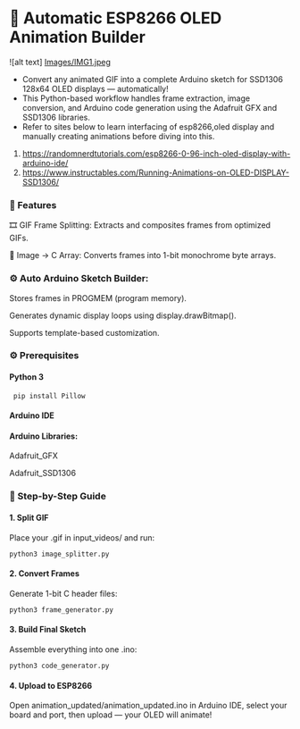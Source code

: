 # 🧠 Automatic ESP8266 OLED Animation Builder

![alt text] [Images/IMG1.jpeg](https://github.com/dp444/Animation_on-_ESP8266/blob/main/Images/IMG1.jpeg)

- Convert any animated GIF into a complete Arduino sketch for SSD1306 128x64 OLED displays — automatically!
- This Python-based workflow handles frame extraction, image conversion, and Arduino code generation using the Adafruit GFX and SSD1306 libraries.
- Refer to sites below to learn interfacing of esp8266,oled display and manually creating animations before diving into this.
1. https://randomnerdtutorials.com/esp8266-0-96-inch-oled-display-with-arduino-ide/
2. https://www.instructables.com/Running-Animations-on-OLED-DISPLAY-SSD1306/

### 🚀 Features

🎞️ GIF Frame Splitting: Extracts and composites frames from optimized GIFs.

🧩 Image → C Array: Converts frames into 1-bit monochrome byte arrays.

### ⚙️ Auto Arduino Sketch Builder:

Stores frames in PROGMEM (program memory).

Generates dynamic display loops using display.drawBitmap().

Supports template-based customization.


### ⚙️ Prerequisites

#### Python 3

```
 pip install Pillow
```

#### Arduino IDE

#### Arduino Libraries:

Adafruit_GFX

Adafruit_SSD1306

### 🧭 Step-by-Step Guide


####  1. Split GIF

Place your .gif in input_videos/ and run:

```
python3 image_splitter.py
```

#### 2. Convert Frames

Generate 1-bit C header files:

```
python3 frame_generator.py
```
####  3. Build Final Sketch

Assemble everything into one .ino:

```
python3 code_generator.py
```

#### 4. Upload to ESP8266

Open animation_updated/animation_updated.ino in Arduino IDE,
select your board and port, then upload — your OLED will animate!

